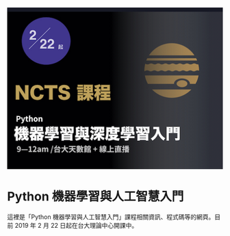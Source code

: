 ![課程圖示](images/course_title.jpeg)

# Python 機器學習與人工智慧入門

這裡是「Python 機器學習與人工智慧入門」課程相關資訊、程式碼等的網頁。目前 2019 年 2 月 22 日起在台大理論中心開課中。